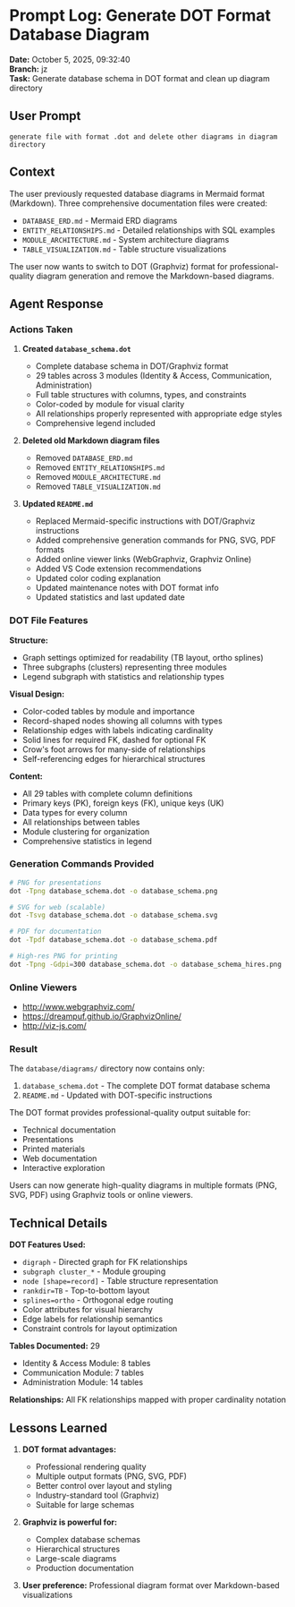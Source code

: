 # Prompt Log: Generate DOT Format Database Diagram

**Date:** October 5, 2025, 09:32:40  
**Branch:** jz  
**Task:** Generate database schema in DOT format and clean up diagram directory

## User Prompt

```
generate file with format .dot and delete other diagrams in diagram directory
```

## Context

The user previously requested database diagrams in Mermaid format (Markdown). Three comprehensive documentation files were created:
- `DATABASE_ERD.md` - Mermaid ERD diagrams
- `ENTITY_RELATIONSHIPS.md` - Detailed relationships with SQL examples
- `MODULE_ARCHITECTURE.md` - System architecture diagrams
- `TABLE_VISUALIZATION.md` - Table structure visualizations

The user now wants to switch to DOT (Graphviz) format for professional-quality diagram generation and remove the Markdown-based diagrams.

## Agent Response

### Actions Taken

1. **Created `database_schema.dot`**
   - Complete database schema in DOT/Graphviz format
   - 29 tables across 3 modules (Identity & Access, Communication, Administration)
   - Full table structures with columns, types, and constraints
   - Color-coded by module for visual clarity
   - All relationships properly represented with appropriate edge styles
   - Comprehensive legend included

2. **Deleted old Markdown diagram files**
   - Removed `DATABASE_ERD.md`
   - Removed `ENTITY_RELATIONSHIPS.md`
   - Removed `MODULE_ARCHITECTURE.md`
   - Removed `TABLE_VISUALIZATION.md`

3. **Updated `README.md`**
   - Replaced Mermaid-specific instructions with DOT/Graphviz instructions
   - Added comprehensive generation commands for PNG, SVG, PDF formats
   - Added online viewer links (WebGraphviz, Graphviz Online)
   - Added VS Code extension recommendations
   - Updated color coding explanation
   - Updated maintenance notes with DOT format info
   - Updated statistics and last updated date

### DOT File Features

**Structure:**
- Graph settings optimized for readability (TB layout, ortho splines)
- Three subgraphs (clusters) representing three modules
- Legend subgraph with statistics and relationship types

**Visual Design:**
- Color-coded tables by module and importance
- Record-shaped nodes showing all columns with types
- Relationship edges with labels indicating cardinality
- Solid lines for required FK, dashed for optional FK
- Crow's foot arrows for many-side of relationships
- Self-referencing edges for hierarchical structures

**Content:**
- All 29 tables with complete column definitions
- Primary keys (PK), foreign keys (FK), unique keys (UK)
- Data types for every column
- All relationships between tables
- Module clustering for organization
- Comprehensive statistics in legend

### Generation Commands Provided

```bash
# PNG for presentations
dot -Tpng database_schema.dot -o database_schema.png

# SVG for web (scalable)
dot -Tsvg database_schema.dot -o database_schema.svg

# PDF for documentation
dot -Tpdf database_schema.dot -o database_schema.pdf

# High-res PNG for printing
dot -Tpng -Gdpi=300 database_schema.dot -o database_schema_hires.png
```

### Online Viewers
- http://www.webgraphviz.com/
- https://dreampuf.github.io/GraphvizOnline/
- http://viz-js.com/

### Result

The `database/diagrams/` directory now contains only:
1. `database_schema.dot` - The complete DOT format database schema
2. `README.md` - Updated with DOT-specific instructions

The DOT format provides professional-quality output suitable for:
- Technical documentation
- Presentations
- Printed materials
- Web documentation
- Interactive exploration

Users can now generate high-quality diagrams in multiple formats (PNG, SVG, PDF) using Graphviz tools or online viewers.

## Technical Details

**DOT Features Used:**
- `digraph` - Directed graph for FK relationships
- `subgraph cluster_*` - Module grouping
- `node [shape=record]` - Table structure representation
- `rankdir=TB` - Top-to-bottom layout
- `splines=ortho` - Orthogonal edge routing
- Color attributes for visual hierarchy
- Edge labels for relationship semantics
- Constraint controls for layout optimization

**Tables Documented:** 29
- Identity & Access Module: 8 tables
- Communication Module: 7 tables
- Administration Module: 14 tables

**Relationships:** All FK relationships mapped with proper cardinality notation

## Lessons Learned

1. **DOT format advantages:**
   - Professional rendering quality
   - Multiple output formats (PNG, SVG, PDF)
   - Better control over layout and styling
   - Industry-standard tool (Graphviz)
   - Suitable for large schemas

2. **Graphviz is powerful for:**
   - Complex database schemas
   - Hierarchical structures
   - Large-scale diagrams
   - Production documentation

3. **User preference:** Professional diagram format over Markdown-based visualizations
